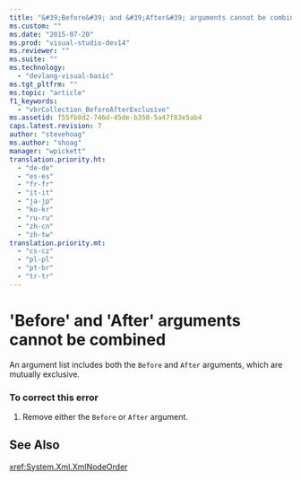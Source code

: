 ```yaml
---
title: "&#39;Before&#39; and &#39;After&#39; arguments cannot be combined | Microsoft Docs"
ms.custom: ""
ms.date: "2015-07-20"
ms.prod: "visual-studio-dev14"
ms.reviewer: ""
ms.suite: ""
ms.technology: 
  - "devlang-visual-basic"
ms.tgt_pltfrm: ""
ms.topic: "article"
f1_keywords: 
  - "vbrCollection_BeforeAfterExclusive"
ms.assetid: f55fb8d2-746d-45de-b350-5a47f83e5ab4
caps.latest.revision: 7
author: "stevehoag"
ms.author: "shoag"
manager: "wpickett"
translation.priority.ht: 
  - "de-de"
  - "es-es"
  - "fr-fr"
  - "it-it"
  - "ja-jp"
  - "ko-kr"
  - "ru-ru"
  - "zh-cn"
  - "zh-tw"
translation.priority.mt: 
  - "cs-cz"
  - "pl-pl"
  - "pt-br"
  - "tr-tr"
---
```

# &#39;Before&#39; and &#39;After&#39; arguments cannot be combined
An argument list includes both the `Before` and `After` arguments, which are mutually exclusive.  
  
### To correct this error  
  
1.  Remove either the `Before` or `After` argument.  
  
## See Also  
 <xref:System.Xml.XmlNodeOrder>